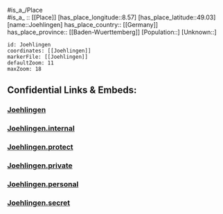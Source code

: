 ﻿---
location: [49.03,8.57] 
mapzoom: [7,12] 
mapmarker: city 
type: City
tags:
- geo/City


SpocWebEntityId: 31236
isDeleted: false
confidential: public

---
#is_a_/Place  
#is_a_ :: [[Place]] 
[has_place_longitude::8.57] 
[has_place_latitude::49.03] 
[name::Joehlingen] 
has_place_country:: [[Germany]]  
has_place_province:: [[Baden-Wuerttemberg]] 
[Population::] 
[Unknown::] 


```leaflet
id: Joehlingen
coordinates: [[Joehlingen]] 
markerFile: [[Joehlingen]] 
defaultZoom: 11 
maxZoom: 18
```


## Confidential Links & Embeds: 

### [Joehlingen](/_public/Earth/Continent/Europe/Europe~Central/Germany/Germany~West/Baden-Wuerttemberg/counties~BW/Karlsruhe/cities~Karlsruhe/Walzbachtal/City/Joehlingen.md) 

### [Joehlingen.internal](/_internal/Earth/Continent/Europe/Europe~Central/Germany/Germany~West/Baden-Wuerttemberg/counties~BW/Karlsruhe/cities~Karlsruhe/Walzbachtal/City/Joehlingen.internal.md) 

### [Joehlingen.protect](/_protect/Earth/Continent/Europe/Europe~Central/Germany/Germany~West/Baden-Wuerttemberg/counties~BW/Karlsruhe/cities~Karlsruhe/Walzbachtal/City/Joehlingen.protect.md) 

### [Joehlingen.private](/_private/Earth/Continent/Europe/Europe~Central/Germany/Germany~West/Baden-Wuerttemberg/counties~BW/Karlsruhe/cities~Karlsruhe/Walzbachtal/City/Joehlingen.private.md) 

### [Joehlingen.personal](/_personal/Earth/Continent/Europe/Europe~Central/Germany/Germany~West/Baden-Wuerttemberg/counties~BW/Karlsruhe/cities~Karlsruhe/Walzbachtal/City/Joehlingen.personal.md) 

### [Joehlingen.secret](/_secret/Earth/Continent/Europe/Europe~Central/Germany/Germany~West/Baden-Wuerttemberg/counties~BW/Karlsruhe/cities~Karlsruhe/Walzbachtal/City/Joehlingen.secret.md) 
